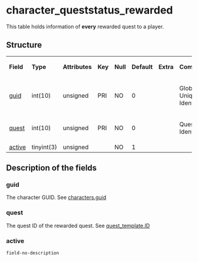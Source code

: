 # character\_queststatus\_rewarded

This table holds information of **every** rewarded quest to a player.

## Structure

<table>
<colgroup>
<col width="12%" />
<col width="12%" />
<col width="12%" />
<col width="12%" />
<col width="12%" />
<col width="12%" />
<col width="12%" />
<col width="12%" />
</colgroup>
<tbody>
<tr>
<td><p><strong>Field</strong></p></td>
<td><p><strong>Type</strong></p></td>
<td><p><strong>Attributes</strong></p></td>
<td><p><strong>Key</strong></p></td>
<td><p><strong>Null</strong></p></td>
<td><p><strong>Default</strong></p></td>
<td><p><strong>Extra</strong></p></td>
<td><p><strong>Comment</strong></p></td>
</tr>
<tr>
<td><p><a href="#guid">guid</a></p></td>
<td><p>int(10)</p></td>
<td><p>unsigned</p></td>
<td><p>PRI</p></td>
<td><p>NO</p></td>
<td><p>0</p></td>
<td><p> </p></td>
<td><p>Global Unique Identifier</p></td>
</tr>
<tr>
<td><p><a href="#quest">quest</a></p></td>
<td><p>int(10)</p></td>
<td><p>unsigned</p></td>
<td><p>PRI</p></td>
<td><p>NO</p></td>
<td><p>0</p></td>
<td><p> </p></td>
<td><p>Quest Identifier</p></td>
</tr>
<tr>
<td><a href="#active">active</a></td>
<td>tinyint(3)</td>
<td>unsigned</td>
<td> </td>
<td>NO</td>
<td>1</td>
<td> </td>
<td> </td>
</tr>
</tbody>
</table>

## Description of the fields

### guid

The character GUID. See [characters.guid](characters.md#guid)

### quest

The quest ID of the rewarded quest. See [quest\_template.ID](../world/quest_template.md#id)

### active

`field-no-description`

